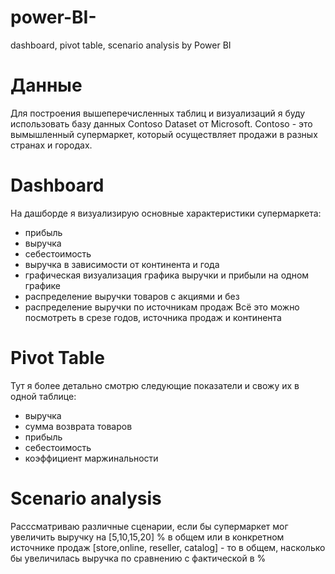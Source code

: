 # power-BI-
dashboard, pivot table, scenario analysis by Power BI

# Данные
Для построения вышеперечисленных таблиц и визуализаций я буду использовать базу данных Contoso Dataset от Microsoft.
Contoso  - это вымышленный супермаркет, который осуществляет продажи в разных странах и городах.

# Dashboard
На дашборде я визуализирую основные характеристики супермаркета:
 - прибыль
 - выручка
 - себестоимость
 - выручка в зависимости от континента и года
 - графическая визуализация графика выручки и прибыли на одном графике
 - распределение выручки товаров с акциями и без
 - распределение выручки по источникам продаж
Всё это можно посмотреть в срезе годов, источника продаж и континента
 
 # Pivot Table
 Тут я более детально смотрю следующие показатели и свожу их в одной таблице:
 - выручка
 - сумма возврата товаров
 - прибыль
 - себестоимость 
 - коэффициент маржинальности

# Scenario analysis
Расссматриваю различные сценарии, если бы супермаркет мог увеличить выручку на [5,10,15,20] % в общем или в конкретном источнике продаж [store,online, reseller, catalog] - то в общем, насколько бы увеличилась выручка по сравнению с фактической в %
